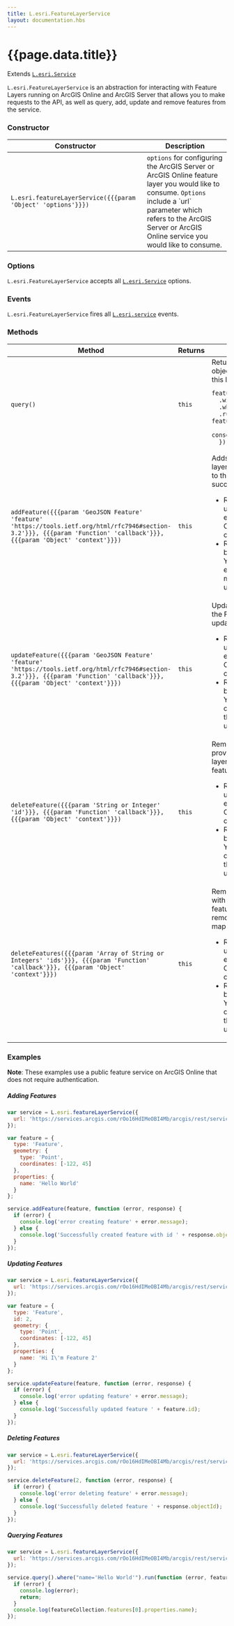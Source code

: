 ```yaml
---
title: L.esri.FeatureLayerService
layout: documentation.hbs
---
```


# {{page.data.title}}

Extends [`L.esri.Service`]({{assets}}api-reference/services/service.html)

`L.esri.FeatureLayerService` is an abstraction for interacting with Feature Layers running on ArcGIS Online and ArcGIS Server that allows you to make requests to the API, as well as query, add, update and remove features from the service.

### Constructor

<table>
    <thead>
        <tr>
            <th>Constructor</th>
            <th>Description</th>
        </tr>
    </thead>
    <tbody>
        <tr>
            <td><code class="nobr">L.esri.featureLayerService({{{param 'Object' 'options'}}})</code></td>
            <td><code>options</code> for configuring the ArcGIS Server or ArcGIS Online feature layer you would like to consume. <code>Options</code> include a `url` parameter which refers to the ArcGIS Server or ArcGIS Online service you would like to consume.</td>
        </tr>
    </tbody>
</table>

### Options

`L.esri.FeatureLayerService` accepts all [`L.esri.Service`]({{assets}}api-reference/services/service.html) options.

### Events

`L.esri.FeatureLayerService` fires all  [`L.esri.service`]({{assets}}api-reference/services/service.html) events.

### Methods

<table>
    <thead>
        <tr>
            <th>Method</th>
            <th>Returns</th>
            <th>Description</th>
        </tr>
    </thead>
    <tbody>
        <tr>
            <td><code>query()</code></td>
            <td><code>this</code></td>
            <td>
                Returns a new <a href="{{assets}}api-reference/tasks/query.html"><code>L.esri.Query</code></a> object that can be used to query this layer.<pre class="js"><code>featureLayer.query()
  .within(latlngbounds)
  .where("Direction = 'WEST'")
  .run(function (error, featureCollection, response) {
    console.log(featureCollection);
  });
</code></pre>
            </td>
        </tr>
        <tr>
            <td><code>addFeature({{{param 'GeoJSON Feature' 'feature' 'https://tools.ietf.org/html/rfc7946#section-3.2'}}}, {{{param 'Function' 'callback'}}}, {{{param 'Object' 'context'}}})</code></td>
            <td><code>this</code></td>
            <td>
                Adds a new feature to the feature layer. this also adds the feature to the map if creation is successful.
                <ul>
                    <li>Requires authentication as a user who has permission to edit the service in ArcGIS Online or the user who created the service.</li>
                    <li>Requires the <code>Create</code> capability be enabled on the service. You can check if creation exists by checking the metadata of your service under capabilities.</li>
                </ul>
            </td>
        </tr>
        <tr>
            <td><code>updateFeature({{{param 'GeoJSON Feature' 'feature' 'https://tools.ietf.org/html/rfc7946#section-3.2'}}}, {{{param 'Function' 'callback'}}}, {{{param 'Object' 'context'}}})</code></td>
            <td><code>this</code></td>
            <td>
                Update the provided feature on the Feature Layer. This also updates the feature on the map.
                <ul>
                    <li>Requires authentication as a user who has permission to edit the service in ArcGIS Online or the user who created the service.</li>
                    <li>Requires the <code>Update</code> capability be enabled on the service. You can check if this operation exists by checking the metadata of your service under capabilities.</li>
                </ul>
            </td>
        </tr>
        <tr>
            <td><code>deleteFeature({{{param 'String or Integer' 'id'}}}, {{{param 'Function' 'callback'}}}, {{{param 'Object' 'context'}}})</code></td>
            <td><code>this</code></td>
            <td>
                Remove the feature with the provided id from the feature layer. This will also remove the feature from the map if it exists.
                <ul>
                    <li>Requires authentication as a user who has permission to edit the service in ArcGIS Online or the user who created the service.</li>
                    <li>Requires the <code>Delete</code> capability be enabled on the service. You can check if this operation exists by checking the metadata of your service under capabilities.</li>
                </ul>
            </td>
        </tr>
        <tr>
            <td><code>deleteFeatures({{{param 'Array of String or Integers' 'ids'}}}, {{{param 'Function' 'callback'}}}, {{{param 'Object' 'context'}}})</code></td>
            <td><code>this</code></td>
            <td>
                Removes an array of features with the provided ids from the feature layer. This will also remove the features from the map if they exist.
                <ul>
                    <li>Requires authentication as a user who has permission to edit the service in ArcGIS Online or the user who created the service.</li>
                    <li>Requires the <code>Delete</code> capability be enabled on the service. You can check if this operation exists by checking the metadata of your service under capabilities.</li>
                </ul>
            </td>
        </tr>
    </tbody>
</table>

### Examples

**Note**: These examples use a public feature service on ArcGIS Online that does not require authentication.

##### Adding Features
```js
var service = L.esri.featureLayerService({
  url: 'https://services.arcgis.com/rOo16HdIMeOBI4Mb/arcgis/rest/services/Pubic_Feature_Service/FeatureServer/0'
});

var feature = {
  type: 'Feature',
  geometry: {
    type: 'Point',
    coordinates: [-122, 45]
  },
  properties: {
    name: 'Hello World'
  }
};

service.addFeature(feature, function (error, response) {
  if (error) {
    console.log('error creating feature' + error.message);
  } else {
    console.log('Successfully created feature with id ' + response.objectId);
  }
});
```

##### Updating Features

```js
var service = L.esri.featureLayerService({
  url: 'https://services.arcgis.com/rOo16HdIMeOBI4Mb/arcgis/rest/services/Pubic_Feature_Service/FeatureServer/0'
});

var feature = {
  type: 'Feature',
  id: 2,
  geometry: {
    type: 'Point',
    coordinates: [-122, 45]
  },
  properties: {
    name: 'Hi I\'m Feature 2'
  }
};

service.updateFeature(feature, function (error, response) {
  if (error) {
    console.log('error updating feature' + error.message);
  } else {
    console.log('Successfully updated feature ' + feature.id);
  }
});
```

##### Deleting Features

```js
var service = L.esri.featureLayerService({
  url: 'https://services.arcgis.com/rOo16HdIMeOBI4Mb/arcgis/rest/services/Pubic_Feature_Service/FeatureServer/0'
});

service.deleteFeature(2, function (error, response) {
  if (error) {
    console.log('error deleting feature' + error.message);
  } else {
    console.log('Successfully deleted feature ' + response.objectId);
  }
});
```

##### Querying Features

```js
var service = L.esri.featureLayerService({
  url: 'https://services.arcgis.com/rOo16HdIMeOBI4Mb/arcgis/rest/services/Pubic_Feature_Service/FeatureServer/0'
});

service.query().where("name='Hello World'").run(function (error, featureCollection, response) {
  if (error) {
    console.log(error);
    return;
  }
  console.log(featureCollection.features[0].properties.name);
});
```
